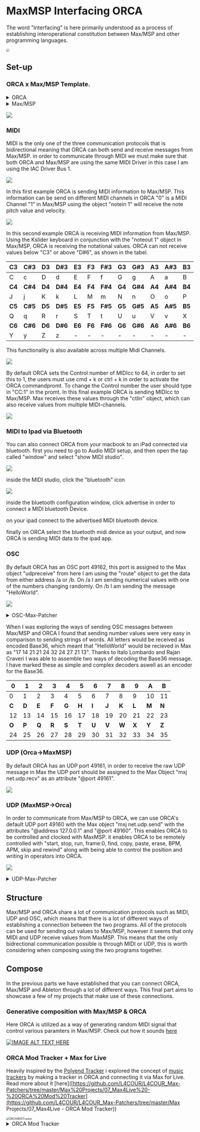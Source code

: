 # MaxMSP Interfacing ORCA
The word "Interfacing" is here primarily understood as a process of establishing interoperational constitution between Max/MSP and other programming languages.

<img src="./media/Logo_ORCAAufbauMaxMSP.png" style="zoom:50%;" />

## Set-up

### ORCA x Max/MSP Template.
<details>
  <summary>ORCA</summary>
.........
.........
..D2.....
..*......
..:04C...
.........
.........

</details>

<details>
  <summary>Max/MSP</summary>
<pre><code>
----------begin_max5_patcher----------
687.3ocyVssihCCC841uBTeFPMkVJy9qrZDJT7.YTZBJIkEzH1u8M2JWC2Fp
FsOzzFGWe7wwwNeEGkLiuAjI89Uue2KJ5q3nHqHifH+7njZ7lJJVZUKgRVCC
WfIr+lz2s7ZrfgqgqrJYtcA9rOGflzJbEVUsjvVLU.UJG5n2Fl1uGZzHyq27
SJGl16c++vZpILJnrtQlWn1szVByX.sh2vr1J8vOvaTs+QgWpSjZ6Jvgahjr
fgoI8O9KyyGTNVY9fRjZ699dWWnIqBDSAFdF0ZEjeMIdMLeJVoDjYMJ3vWRe
.0GQMwLZCv+nUbq7iMeqK5oyIq0vHJoZqC87.JTqiUl0FTlNLjAnb1hquoch
pDMVDL8R5dFfXaVy3fv4sgKhO.k0FMOQI4RtPExobptKN9vK63t39OXRaEut
FzYG98IErQ4jujMbeNo.jZcvJBmMkRXv9Dpr.oxk2JUdrMIdRoYbTlYLK8ZY
xnfYqocHIWCzPGFGeCFL4HBjM9mh.0fThW.WP.TH2O+Va.E4FetnvNlZ8+r6
UJ4T+GcsxE5JAcH0RCQsQ2fZkn+yXFC9i1oufXywUgZATd2N.YSPG5.7rbKs
6HP01JJDhBE2kBtyM4i5zcGeyotbOpVo6.cIAyuKAcoe9JaYOWggelzOFWA5
NfANbc+DPKsPSJ9Nraz0XGgYuKwQuNgtVLRLccN6xXV2zH+zXfj2HpZsc6cq
5g16pyAohvr8xNRoRmNACyOEPoO.PouHPEO.NmwZtXNHtdcfNG4zKQF8ZAWs
QytGx4cwt3CjsX5C8x.k+.wxhNHaA8.3jeANtic3UqVCBoWYKD5hLexsanS5
amRXto1i8IBXMoUeac7DrPWMQoKkzHb2ecyXWczjZtN0f0P7YGZxogzV.ybW
W4JriG15bw6h+GvfS6Ru
-----------end_max5_patcher-----------
</code></pre>
</details>

![](./media/Max:MSP-ORCA-Template.png)

### MIDI

MIDI is the only one of the three communication protocols that is bidirectional meaning that ORCA can both send and receive messages from Max/MSP. in order to communicate through MIDI we must make sure that both ORCA and Max/MSP are using the same MIDI Driver in this case I am using the IAC Driver Bus 1.

![](./media/MaxMSP-Aufbau-ORCA-MIDI-Driver-Select.gif)

In this first example ORCA is sending MIDI information to Max/MSP. This information can be send on different MIDI channels in ORCA "0" is a MIDI Channel "1" in Max/MSP using the object "notein 1" will receive the note pitch value and velocity.

![](./media/MaxMSP-Aufbau-ORCA-Midiin.gif)

In this second example ORCA is receiving MIDI information from Max/MSP. Using the Kslider keyboard in conjunction with the "noteout 1" object in Max/MSP, ORCA is receiving the notational values. ORCA can not receive values below "C3" or above "D#6", as shown in the tabel.

| C3     | C#3     | D3     | D#3     | E3     | F3     | F#3     | G3     | G#3     | A3     | A#3     | B3     |
| ------ | ------- | :----- | ------- | ------ | ------ | ------- | ------ | ------- | ------ | ------- | ------ |
| C      | c       | D      | d       | E      | F      | f       | G      | g       | A      | a       | B      |
| **C4** | **C#4** | **D4** | **D#4** | **E4** | **F4** | **F#4** | **G4** | **G#4** | **A4** | **A#4** | **B4** |
| J      | j       | K      | k       | L      | M      | m       | N      | n       | O      | o       | P      |
| **C5** | **C#5** | **D5** | **D#5** | **E5** | **F5** | **F#5** | **G5** | **G#5** | **A5** | **A#5** | **B5** |
| Q      | q       | R      | r       | S      | T      | t       | U      | u       | V      | v       | X      |
| **C6** | **C#6** | **D6** | **D#6** | **E6** | **F6** | **F#6** | **G6** | **G#6** | **A6** | **A#6** | **B6** |
| Y      | y       | Z      | z       | -      | -      | -       | -      | -       | -      | -       | -      |

This functionality is also available across multiple Midi Channels.

![](./media/MaxMSP-Aufbau-ORCA-MidiOut.gif)

By default ORCA sets the Control number of MIDIcc to 64, in order to set this to 1, the users must use cmd + k or ctrl + k in order to activate the ORCA commandpromt. To change the Control number the user should type in "CC:1" in the promt. In this final example ORCA is sending MIDIcc to Max/MSP. Max receives these values through the "ctlin" object, which can also receive values from multiple MIDI-channels.

![](./media/MaxMSP-Aufbau-ORCA-MIDIcc.gif)

### MIDI to Ipad via Bluetooth

You can also connect ORCA from your macbook to an iPad connected via bluetooth. first you need to go to Audio MIDI setup, and then open the tap called "window" and select "show MIDI studio". 

![](./media/show-midi-studio.png)

inside the MIDI studio, click the "bluetooth" icon

![](./media/click-bluetooth-icon.png)

inside the bluetooth configuration window, click advertise in order to connect a MIDI bluetooth Device.

on your ipad connect to the advertised MIDI bluetooth device.

finally on ORCA select the bluetooth midi device as your output, and now ORCA is sending MIDI data to the ipad app.

### OSC

By default ORCA has an OSC port 49162, this port is assigned to the Max object "udpreceive" from here I am using the "route" object to get the data from either address /a or /b. On /a I am sending numerical values with one of the numbers changing randomly. On /b I am sending the message "HelloWorld".

![](./media/MaxMSP-Aufbau-ORCA-OSC-and-Base36-encoding-and-decoding.gif)
<details>
  <summary>OSC-Max-Patcher</summary>
  <pre><code>
----------begin_max5_patcher----------
1202.3oc0ZsraaiCEcs8WgfPW5wPjTublMMKmUy1NnMHf1hNUoRTBjTNISQ+
2G9PxOlRaKYKqnfBnFSQqCO2yk2GT9mSm3tr3UB204Nmu5LYxOmNYhdH0.Sp
+7D2b7qqxvb8zbyIbN9Ih6Ly8DjWE5wAgMCklnGnX4y+AxuYPZUdJMiHzODX
8fkXwpumRe5QFYkvrHBCCmGLyA34M2alCbg5CP3bOmG18fJpDMOIP8nlgDuU
RLOFWWmGT24WSmptL6ZIWfMxg5L4fAuijaUQdNgJ9Mx8WTNgIb96RBCKJX1X
JvJSAmho.EEChUWWfzz06nD06BXSV5Fx7jTbVyRaClQw4jCu4WgOXgOfs7oD
yjeGAg8HghWlQ1mVskqA.M+hBTW8071O9nbEdTQcli65rBr7o17M43MjjGwB
AKcYkfr6u30FlZKih7YUjh0MC2L99Dj+8BlXqE5e3jFK2AypYA4Y4dUzTAW7
V1QmPVA8I6ZfYtZIt4+tM5MxpdC6S8123U+wRu+x.p2nATuA1z6nav1af2Gp
s2kE7gRtACmbaK2zMXq8GKs9KCmV2CBMk7hT19shPJw+vwy7ul6stftij2yr
K+.n8ZS7OtHijanUUg4Go05PS0ImuLL05gm9uFGK4zGlROkwskqboH8su8ml
Kf.80s7NKkRVUTQE66S1RiWmqOu13AA9lMJ5jfnfQtw6S.kI6SP8Uj9peGcy
BtPKEHxDRA4Mpcyt2ZYxK5JoCh8UjNH58nAmSDZg28.K.6JN5rjuIvhGXTq3
uvREj6bteuPJgcxB4egNGaic7gv9bXniNYffWnApIjwH2.QXXNwBsi6dnRTj
4bQzISVzRVeioWIlKrRuNerOv338nW73fdqJJeyF6.clc996pYF4ONX25TZh
sFC67VRn2dravSnUkujX6.47CNUWOdcrqGjGTmz1bjcmqNkS10yRL8o9M4Mi
TRnINLxKRI8Na1Bj6kw2XcsqKBFVO1iqov9TSUIYG6ZJ+GokVUTO2KisFEMF
LRTTzh9TQAPznWQwk41DTTj6kQ1ZAEMNRpvpn1pxyqq4TVrXW4.ik2v0ZkC5
cd1ZDpy06.LmbV8onMRJmiKJJswtNqdA6WtCXjTqZF1Zwbcka6Wm5PGE8zQV
VZOxRXmy8Cd+hqbzDE8a0bfQaZh7We1gRDyqRJmyUp5mwIILoOsLdezb4ZcN
v4ykELgLpAHzZvntp2ZOZn4c0Ai6otSzea84t9+9oSnW.pwOz1vKpXqZdTM+
tHb1sHRHbQJEKRKn6MI8IP4.Oh.zZnPsFJvUBk5HoOOTpCr2AcsPAaMTWqAL
p0Hcs1OTqQx6JQRcDMmGp9.HzPADXn.ZfvIBNP.ENP3zFWtvd.G+1.jOpOPZ
nbt8aiufpq4qGIuAhRpdiOKPnn9.onAhRvgx10JuAS9nl5YXIxBOO5uzt9D3
CiCuEXv0kten1ooeOusHI7Mw71RvuIFXX6pcKnOrwfEstjzqGq1XRg8ARW1t
eSqD3xxMDFudxZLjMT8bgVYimo+XJ07QcOJtLxlzl4aFAyj89HjM9TwLuVxW
CMugV27BoOBsJs1MQxNIj5l0TuBSdI1PDcOcS+0z+CjDmqJI
-----------end_max5_patcher-----------
</code></pre>
</details>

When I was exploring the ways of sending OSC messages between Max/MSP and ORCA I found that sending number values were very easy in comparison to sending strings of words. All letters would be received as encoded Base36, which meant that "HelloWorld" would be recieved in Max as "17 14 21 21 24 32 24 27 21 13". Thanks to Italo Lombardo and Rajan Craveri I was able to assemble two ways of decoding the Base36 message. I have marked these as simple and complex decoders aswell as an encoder for the Base36.

| **0** | **1** | **2** | **3** | **4** | **5** | **6** | **7** | **8** | **9** | **A** | **B** |
| ----- | ----- | ----- | ----- | ----- | ----- | ----- | ----- | ----- | ----- | ----- | ----- |
| 0     | 1     | 2     | 3     | 4     | 5     | 6     | 7     | 8     | 9     | 10    | 11    |
| **C** | **D** | **E** | **F** | **G** | **H** | **I** | **J** | **K** | **L** | **M** | **N** |
| 12    | 13    | 14    | 15    | 16    | 17    | 18    | 19    | 20    | 21    | 22    | 23    |
| **O** | **P** | **Q** | **R** | **S** | **T** | **U** | **V** | **W** | **X** | **Y** | **Z** |
| 24    | 25    | 26    | 27    | 28    | 29    | 30    | 31    | 32    | 33    | 34    | 35    |



### UDP (Orca->MaxMSP)

By default ORCA has an UDP port 49161, in order to receive the raw UDP message in Max the UDP port should be assigned to the Max Object "mxj net.udp.recv" as an attribute "@port 49161".

![](./media/MaxMSP-Aufbau-ORCA-RawUDP.gif)

### UDP (MaxMSP->Orca)

In order to communicate from Max/MSP to ORCA, we can use ORCA's default UDP port 49160 with the Max object "mxj net.udp.send" with the attributes "@address 127.0.0.1" and "@port 49160". This enables ORCA to be controlled and clocked with MaxMSP. it enables ORCA to be remotely controlled with "start, stop, run, frame:0, find, copy, paste, erase, BPM, APM, skip and rewind" along with being able to control the position and writing in operators into ORCA.

![](./media/ORCA_MaxBPMAPM.gif)

<details>
  <summary>UDP-Max-Patcher</summary>
<pre><code>
----------begin_max5_patcher----------
7386.3oc6cs2biibb+u28SAJV1UkTYix79wE6prcrykG1NNN4hsyYWpfHgzh
6nHY.A0tqc4u6AXF.H.IPfFRX.FQx8pSRDO3z8uo6d5tmdl4u792s3lseNZ+
hfuJ3aCd269Ku+cuybo7K7thO+tE2G94kqC2adrEK2d+8QaRW7A68Ri9bp45
+nkkWZyg62dHccTp4EPEWcWX5xOFu4tqShVlZaPNRbE5CALAK+WXNJ+WjreF
7mJdo3Ulu6s27c+8ZQsu+3Mke837q8We+6y+wG.xB2s+SwYDCocBlTbU6kR+
xtHK0tXwGx9+JRqE9gwvWwy3GpJmQnZyOIGgcXKp9hRBuOJMJ45nMg2rNpNn
0fUIu.V8lCooa2zNihOFidS3l65jQkHUNiR0r7eQLce4+rMFUnGLi9R5Sy9B
tIJo6dza2tIcSFIXdgeZRb35Ec0W2OLPL7OSYDbobiTrtFLbycK2tdah8oQW
oD0+m7C.uDt12XZR79kgEX2U5ZJgMZIzGp8Cb6cLRzv6XpAj6i+ylGLieeIc
WQeJiFdlQjzfaBhGsNQSGXVGYbl4pN6GkZS+H1n2RjOqerNpgW3VjwMZrBIM
mE4XRot5w0XkzoQiscQf8QqCHitH.DvoTOlzY+Oq09ehq0L965VhX.PReZCk
nAGavAJsS3f6X3Hc6c2kI3ML0AfJ7Tsx53Q4OakCESh1vwbq5gt8p5386sw1
BhksMtcUXs6HtaIkfsykaS4Evw2Gsee3cQOiiQiljNHY.qsPrnSobkikxmar
fygiE54w.X93BBT.FqZGSnu7AG.MHQAFQzlgGX5tvHEpULh5ZL56i9xgcsCO
rW1.EenseAAlDFipLTmvDoUXB4b0J7znVIzRvpUJ1LYhYpvBqWEvvBwaQmJJ
4PstemJTx41E64zTZARAyTpZ1LkNuFRKAIqgTaJkNJHocrgzilzuQz6TQgSH
ZY+dmpQt16T2DFNmyfm3L9Iahy3Rza3DmwXWRbVgJKgCNwYLwaxDmwwZvINi
IOyRbVA3.JwYL0odhyJQCPINioeS5iKgCNwYbzrl3rkioqIky2EfDmwwm3IN
qTF.RjbbxochyDHLbrfNqINSqmof8rPTYvd7NgH1YadyJgIH4MiyOsyaFmAO
WQbwocdyJbp.FVndK5SQIGBIuYbsGj2r4xRZAPAxRp.cll1rRPBRZyD3Sfzl
wKbAARZyDDW6a5wzb1kj0wcav9ujyuAeJ4q9g6+i+w+wAZIomAML9nqsQcQM
wfQNRw2wkKbsohlL79nu5GFmwv0+wXx7Dp7JpLi8wRoMUL3qzYW.U9Ot73nA
oczfMdnwtfeYFuDkr+5esIai6GXkWVn62exZrx.D6nj3NkAXHYmZ+lu9njBl
sfayzQhWG8PFGDucSstq2sHb2tZW9c0dkbH56rYXT8gpKEuwdIb0kRhdHt78
oUWMLIiISy3vCIV6AeVT5jb9Wy1UQIaNDWI8Z5rJHIS2Rtcj86BWZe47duxa
WS5QaMVVLBL1VOtLUszbkmR10aW98QqpgQY8T6h1DuYWRz9LybgoETe0sWEc
a3g0oW+TCKsc+aKnwVuYqVCe2h6RhWscSNQznuH+xkM221hGEEOwlvcs7xYx
FY.yQt49Ll7v9aBSx6pJ75fTdyzsaW27VUu25naSKt8t3MadBJltc2wuYR7c
eri28lsY279t9tM2Y+0G1Xu60YREoWuO7glncZ350EZuM+5+b3l36CSiRisc
ADT0Msdd8w8KS1tdcC90dmGZ4NqxjxWF8o3UoezlJ9Z82YOd7tRgnEU8xqhu
KZeZyqkFd29lWYe5WrfdsKc3lBs3qSite25Ltn4Czn32qqxV2NWiq2YvAMM5
8M0uZqF46wP+wrxQUFCaRibcQQyWyH2yLuieBg7jJJ+ckl4Krd7VBJH1jrxo
OBETQGPwjfDMFDrIPbax16ybI3lsqcEhfo1.Esq9.ItOoCZsgSZ0eH2CJ0y9
xwib3EFivQwID8JiCSHTgrCuGfpJqKs3yvHBTMlFqgJdzvCodDQHRZ6So0y3
7potquHumMQn7HywAj.Z.KfGHBjAp.c.J3mFDF7yBtI3eJXYvOOXUvuHHJ3e
N31fuN3tf+kfOF7uFDG7uE7cA+6AeevuLXcvuJ39fecvlf+ifsA+lfcA+mA+
eA+1fjf+qf8A+2AoAeSvgf+mfGB9cAeJ32G74f+PvWB9eC9yAYNzmQF+3i2q
ID81s8gK+9b+28q5ZqQFrz7KYQNi6xpE63l2EhoQ4LNca3KzdFDK41g8wrZI
NuSDAKOJhPmrA7l5g6J.IvC1gESxfcVF73fABBWQ4lbdPQk+7XbECc7gvqKF
Vl1t5wJX9p1rJ5yi8nZuRHnXv7AfAhwACZyi4GCvdc7liEYkgIxue6fy9sGR
VVJuW4gZPSFJKVwz3MUIb3aqYr6IO41jU1j3.qOycDWdXXY9nzJsgbCsk6wJ
LfK2lX9S5F5H2+QPzgQ3zgzAbAI2SGXOgNHdBcP8D5f4IzA2SnCgmPGROgNT
dBcn8E6XdiAUewhJ1WLoh8EapXewnJ1Wrph8EypXewtJ1WLrh8EKqDewxJwa
7U0WrrR7EKqDewxJwWrrR7EKqDewxJwWrrR7EKqTewxJ0WrrR8lz.3KVVo9h
kUpuXYk5KVVo9hkUpuXYk5KVVY9hkUluXYk4KVVYdSFV8EKqLewxJyWrrx7E
KqLewxJyWrrx8EKqbewxJ2Wrrx8EKqbuYxq7EKqbewxJ2Wrrx8EKqbewxpvW
rrJ7EKqBewxpvWrrJ7.KqkEoCfxnge75fhLyDWaULkqKRKvDGYxqQKrXDpQq
hKVtz+Vju5tVcsckrccXZZR7MGRs0iW80x3fVwU2sd6MgqKVOUUqGuVVPVu+
Qhafqdz0wODc0pZK24GBerkpt42x+SufCtiaWuMr6UNtxtHhD1UWO1tDHO1Z
Gsys.NbWKxZaeSUmRGcOODt9Pz1ae95I8w1rjIqJRzZ26vl3zpEEWaOv8YTm
oNvebQ3U+1q2t4ttP+m7cEZ5Yon1+x1+wsI0VEm+le0h2WWH1khKL2HtfkhA
HuPOakWXif7xOaTjWN5hSeUTFnGM16bfXp3wEiNum0hN4xZQ+oaAmB6Z4vr4
BdYYneYYneYYnOiqYzh0OD3kLJl8lXIiRjGGzHPVwlPAN6diJS1+pSa1Wi5u
AVcZH8amUmFA9JyB6tUmlaVYVXF3LRfcZlQHfChl4R5HWtDHcPN0Cl+ndam4
7RR5+v9LuMFXbYMVszc54scu5133sP0ki2Ts9hi2Wb79hi2Wb71qc7lX2HKA
33MR5ENd6dfQaOmwfCLuI1DaPA3iCZzgrGx.0o6h8MTb+abFH1jrwYzXSF1g
aXHBLTIGruK43+grQTSSHa8ndQIST79D8iyJP23hZRh2eb1nUHDXgxR0xStM
ZEcwodAXHP8VaeVAAdJ70Nc6BAAdJwywXGRGf2tPPRmSGfJMH2t8oTlCG.zg
KyxhYnDXUygR4T5PAFOvmsY6ILIY6mtNyAk8cet.7rQbsy.+GN9e.Z+P2lDn
AscnS0rK4DpXmF1BeR6on.xdLuIzpK4E5RdgtjWnN70r4A+wKvearcq3u3H0
rHIPc3tIQrvGlOUWGcU945AgmWx1DyoxYuymJSN6a94waVlDkKMD7CvtaW+t
.WDlC.CopWbQM63B9JlyfCg1BGzhCZ79ROASO6vgx4xFPAipCty4rDDlgcD9
L2axcYzlQ49SoECOIYzx4oCESrGYR1gb5OenLhejNz5ma4Cc.mmMMx8.NBfm
0FL5agIYP37rfV.aZLrrf1wlT9oaQOgyPjAYugO2YPeVLKKFFJQU9v7L3bGg
IBlAVXHa4k2egExmDUL2O4cCZrJheLa3yc3AURKRxi4yoyokhN+gG3riOKj0
hBiZUZ50eXL6zM3fJICvfwzTextu9QHbqwCfUA.FcF40KeH97pdS3xKx4S7+
iN7BHNgyP+cYCxON7IxgslBa4atxtZ.62kEk7sfBk6W4LUHG2jSSH0RC+LTs
pBlHJnkhEYRzs5xeFjq7mQojW8nLS+tyPjpSD+YvHlnXtQP.szH09tkl3aC9
a9Aw3fezON.82Fj9wnMAV6GtQ5QiME4UABhKJdfN0kPSx7tkEj3pnkuP1tY4
RzilSozCpcomxfUMM5UrigJXuOramYARnJLGSfEPEQxNUhnhXs8JXPSNC+h8
ml1eDVYGKBBw9iTbpX+oTuoP54UY+QJOes+noDia.LJTCPBzoax9TJbQ9s.i
F3SiDkWw4Rn4JWPdKD3IG67YurTEhpAtqMPDSS9xGR1+Nd4Q95xMXE3HrK8G
6NBBsKv4UrWf7DFppXQyZuSJQtRs0AHxwOaD4TRtEbfKxI7cQtY02.BkCczP
4ouuAC.MTmV9FPTBn9Fnu3aPCUHrlCzPsDc14a.VPAZnVhu3a.Ts0AHxQN67
MX.hbzK9Fz57GHrSyFE3fg7S3ZDhKrEtJXrfcZ3XPoP.z8FCBmewuf5HG0tC
YBvFMWb1XitDarSgO.Szb4EuBfYhZ.xapyF4shcqD3ha5KdDbb01xRjr+QAY
xScOBF.VLMpa2s+SwYzJ4UTQn8x5RTwzRhM9CP018Bntpd7WtB0aMvgi4CDb
XnyFvgxkCUxQc1.NXQgZkcI7.AbjdA3LUQgPzPyNI9xLW1D4PXfdEhQmaQgj
u2..ysPj5RTH.cKBr7FhelEEx.D2PWhBos5BCiqWe6.VgZ5SkknlThr6xMHf
qQMM8RAU1T3IyqJ4iPHfJpDqYKNYqMPhlOrhSFqwmH5RLKyBt3jwpKKNhiH7
.t5jwJwrqKgIbmU+HEq7JBzZKES7fJs0c3gTHGJd3eyS8K2euR1mhTvVDvXB
8L4rZPRK1kAH.OsFvDwYBzjuapNPnw6Weva2D08.QDvGjEPgOp1pzw6Woa92
4Ccl+cRJttIHHVf0mtSYSkrAXzfN667gYpxIayF6.ME1bnby.01JmpafAeVt
kPJ4lsYVLkCbSqfR7hcert7wabx6WIxX2Rv6OweXJ8LbuYnTQa.BPryDAnJn
AtDzzj53V15tqvle91OsI3mlehF7h2Yuq3a6ImDlyKWt8GmwOoihVvnCLpQp
7TNJZdwh.e.3g5DJJ5R1GdTzT8YRnhbAcfgJxPmKPCQNTnAeIJ5mAevihlQN
cihlKPCLtQ1o7RgfHGJZvNKhhtBX.GEMieVFEMWgGVTzLgeDDjv4UOSAx.NF
nIpBq8riZ1BEsAH.oNWDfJgF3RP5YOJ5uY2qLF5JtFdLzbzobLzL4PigFgOk
iglQFZLznSoYhtj8gGCM5bYlno5gFCM5bYlnKWrFC.ZTWhg9YvG7XnQ5S2Xn
o5gFCM9DdWHrR1.NZfOKhgtBX.GC8Dc9i3awPyvCLFZL0OBAh55PfJQFvQ.g
OGO7MJUzFf.j3LQ.pBZfKAIm8Xn+kQ2l9JihthugGEMVcJGEc4ACF7nFOomH
ZBmOL3PeJECcI2OfXnkmIAJRJN3RGPfh7yDnAqDCEZXWhg9Yv2.hgFc5FCMA
qGVTiZ9oaHzUhFfAC5YQDzU3BzHn0ryx.nILzfBfV6Ig+vb9IIcAv.M5Gk5b
7rZWMvvm0xyDwmR6OfkezpYO34ea7ce70F8bEeCN5YI6T4nZp7PitmypoZG2
sBu+7XBLlMzsKFvS6l8rYu3rHniMJlNViQj4eefIS7advwpPuJvQQu3H0mww
YSdrpTpgJO10RH8LVdrZgcCVdDM233TbJ+UtaNUrmFg5+3v1KF5vxtu7U8kM
iYBM9JEQJnBs8eJRdDsF4iN7bfp6n50pciRedxeuEMN0DWE8YOCQJ8g3ECI3
wARHdjPBh+5fDx3.IT+ART1BjVnQuLDgNNHBqEDopQWrNdSzdK89TPxvR42u
cnZ+1CIKKMfVFbTPS9YUz9z3Mgowa2T+Ao1GDTW0fohrfWCvPnBkqoBB.pvr
yI5NxP.DLTJWSEv.CmRFbnxmLWRELfTA1sRFTu.LHfAC4ydx6iWsaa7lz8kC
JysmOfLqeY0+niHeEXKd7do9hIoUSrYmSaI97O1301lrJJA9X+tiiHP4HrcW
ctr6H+isyQn4kir5aXHrjMcgTbQg527iTUw1kawQMq5ogMUwvX2vv.4WWpWy
QPIBWZvOe4B4ATAzNDhB+rmzwJGvoMo73zlajiYRfzF2kiSxf5NYovlanBAP
rvDZ4D2OAk1L6npSr7MTW9XtLjDFTW9XDWREP83i4xQFXP83qT82MTA1KjK.
a70gDAE5P.tbLx7sGKPVYwLWSEfrj4R8TJT8TyQpSNp4Fxf.lLTtjLPfICsC
ICBTWIMmPVtiLTRv1LTS8fsCg3XSsWJDEGra3tzbKQAVupjhcDcfA6RIc56r
vfAIzzKlC1jjT6zdPvcfjouCD5HoZ1j2+I0C0FpinC0XnAhlYhqyrV3HoKoD
Lxg7WhiHESe2p.Lw4zQej7g5pfinC1XHIglYhaFxNGQBNLEIwo8ff8mR3Vq4
fcYQhbJc.16DgS8yErIZmZmQLr31bGc.d3TgS8YTH8D5.73PB2Je.dbHA1oz
AXS8BpSoCvV0EtUegLnz93N5.rUcgSGkSf7C5fC1dJ2oi1xAaOk6T+G4fsmx
ENkN.aOk6T6Gb9fxZr6nCv1S4Nc7EN0OnC3SzuSmaCB3I020zAB3DNUkdCGR
GvRyhKIix4NYtgCp1OfCv0Pkv4jAdHw+6H5P5GvgzSfiAhFSXRYnCT8YBSlE
lLno01Y8dXvVbcZEnTUp6.FIzoQZg.6wFa5EZ.Sb3oOO+HvBRHW5ZGF9BJvo
q6FL3UT.VSbJcPFi4EEMyDWWVnwNh1vd6.avosNK.VG0opzfk7co2ysUesGq
RbcYRyvxwaQ8Pw1UQAQzbQ8Hb2h5ACdYCfcZkxZNHXfsr4jTmSGvJNSmJVAN
2A3VJ04mHWw03ZK2p7Ez+rrbqFBOQ5a0IUxS1kijnXqY4IerX0Iwkz4Y0IM.
NtknvOBGaWhYBjXdVhYly7KfZpNc..l.rlpzozAePR0tiN.6ZLyotnCdoW3Z
5.7xskgcNc.SNE4T5.7r641A1PCjLlRy0Hvlq60YtxAcXBy9xjPY2NcdxGy2
4XMCXQKrlquZZcmG7TG4Tutn5AYy.6L5.bo71BE+DAfpQnsKQ+FezYzubDo+
RYRQS52kQi.eQIQcpsRJCpONBgyoCPic3zJKCCdYZgI8JWIEjZQiHY3YJZjA
vSp9hFojmrgenHp5QiT9whnQjL1LEMx.3XBzdQazHRoblhFwrx8foo5z7WPA
6kG0sijhGjTs6nC3tR4TuuAuVFcMc.1yBmt.nayV1wnCmNxF7Rl1oCzSDCjL
lPy0foMLA0q45hAcJB+PwI0iFo7iEQinHrYJZDvyouUa0YwAP.m6.RuYesZr
Qab.M9nynez3Q+URChlzuKiCf3EQkBetcvNcrCL3Ltx0NmN.M1A1oigANoEX
buFFYj5yMBCMWyMBbdBo6KZjRdp3fdP0XtQJ+XQzHLzbM2HCfiIP6EsQivny
0bijeVtBTS0sZHTvZpNMpHLYPR0tiN.GUjSqDaL35wywzABbTQNcSpsMaYGi
NbZzHfqOQpa6VjCYep0Yd+hDCDMlvQM.SaXDt2QMPMlhFNtwTzT9whfhXp4Z
JZ.WWnT5z2c.Ng88ukFWrGxV.+zr3ijO+iE8FUkJ0z2avFXugiHC5fFIwc1J
fOBeuQZV42lMR4FezYzOdDoeUiYLqh9cYjxHD3QPc5LDAt.wqTfbCc7p2eGK
tXFw7daSD9PzpqydmnkoWGlllDeygT6oHQMhIuYVlDuqrYpNcJVrJ9tLJn40
ta81aBWa3snjpixnpamFdm8L4Xw6ej3L+zBQl1r1w5gkF55jV5wSYouo7Jsd
fA0womTqm.ULkoVzHseva23D9.qq0xO4jDbf71c6+TbFsTdHpXOWHejGZ8vS
r8CX7N4NQw4so0ZD0NtyQYuxSz2tN4id8r953GhtZ0iG4UKdH7QAnpa9sj+z
hgCFMOWnZCQXZzUBRUONCacLpcHAi6BQvsgH3F5bUJacn18P35CQausx5Pos
gZsYIWVc.1T6dG1DmtO8KqO5Crd6l65Bea7v6+31jGOYx9C6iVaUfKMu7hTj
A1iScSONgJuhZNpij.5wImt83T.83+9IsGG6Hcbj47uChFt7zs6FCQAe218S
V2sS5qojrPb0XQ0+TBXZ5zS1dd.Z4iS2diCD5G8OaW32m4Xp4+51SsidJXNP
e3prviY1CPTYQj0jiYjG2pibrZzU0odIwdpWNR9tFkDtOZL8eESEO5+p0Aui
w1J9n495wXucg6SGU1SHolE7C2nKSUcxeTmyeK2t6KiZzGXsg8XLaBh5j8vN
m8tMdypQU3TaOnxsGGs5q5PmTRFMtK6K3lnjWvnMlyg9NGrQX3GtR0ezhrgG
MEdDsAmDsKZypfjnOk0m9UiYmZAHHHFSNZdmfP6pjXupWkHM5cv5UI9Pu59u
Od2n1mV.AE8oJbmP.ZwDwlg6teT4Ra4BTxjzNy0ibzXxiYrM4vlQ0VKh7ni.
caqkfb+HI4JGeEZ768rikv5zQGr6cDXe51ciIyYYnBu35T8C69NucqCGUubv
DnLmZ7bBnaSK2LxlVvRAXaKBWa+79O+cAahRu5vpcWsOma+IgqVkj0Ym0SjE
Yb1+gC9I6xBHLSrCKFUkTRQAZY0OUc5PKtWbv7VMOxqsvxSmSkBvomCu2iMc
NONQJOC+g1PM2RQ.bnM+xaIEjVRLVsDtuVhMFsjD.OU+.N3k2RBHnmbLZI9T
I5AQFu44HwSpv.21zM2R2eR4b7xaZ5TAuDHRLnwnkvSEKgfHwnGqVpOSHxQw
r3DgcR8TY.QpFfd8qqkfXTTNJnGDihMOFUFKCFvZZjKLSJAYglNF3KDqhpQo
kHSkBGdp7MPhgXrp1l2vKukffcD7HzRBHnmXLF8R.YPEtZrZo95m3iggQwDI
iygLnh1IlEA0zLsKLKxgL.GeLbCgCQgyT+SuZENNDYllmhMiVWIjll6jQ33P
FbkOFgJxgLVJmNVsTulYHiQKQmLEAx.DQdcsDjgCXigQZFHKXJWnwAqoYtPi
iAw3IaLhCgAw3oZLFFjIFvXQu9VBCokdsiGvfXYjMF1qXSUFQXPLhvFCiHLD
rAtcRFlFRiiGc0ajDfDp0kkWOJCYLU5nXKAAQHcTFU.AJuciC9MQJdTMnjOM
ZsTeheXznzTM1n5NVX2iVK0qN0n0R8Gg+n0Tz9ZpQQ7SNUx4XHx47QQl.ygF
58q0S.J3j97ZYJxT0QQlJKe3ox2lpNfNaIhbTZJvBDjWaSgA2TzWaS8xDIry
ze3tcODkru3gMswh6C+tsFGpTev7w3M1OZpOgEIQODW97TyUBSV9w3znkoGR
rEV9my20DMu51LWy1bHtv0Pyxibgo95eR0ETUS5eGorHExXjaCOrNsI2mWwE
K2tdax0waxI7Bf.cEiRzBbFSdkByoBU9eokBlL6Z3ZUCwM2Yd8xWiR3Lc9yR
Ybj17VTo8Z0eqpls78TBhjwMMmDwUJ6eoXzmzbUchMdas.k8rl2I+qwP1XtP
InFxtFwda750UuZ8E5PY4gr3tjvUwQaRqVHnlGGWwfEXP1ekSclFk0fFKdCR
4aPzHrVXdiLDAwr+E1ftO+0F7aEt4NaoaRj4UtRwU2krMu7XJjqxdUciEIwG
JzHRxXzp0mQwZecw8YRIwkA.TWCpRp562uNNSR72kKl1kzUMNxTzTM9Qo1yq
jVrUPzOa8gntkzCWtLqAZJrhy6LyQVQlDJh7LY7Qj.+5jnnMClBQ4jDml+Oi
LsHWOYTINSMI+0aWuZvzVNPgLRnbMAyM3HttD5vIPqMTS0gkSg62EZsLaJhr
2+We++O.xx9BJ
-----------end_max5_patcher-----------
</code></pre>

</details>

## Structure

Max/MSP and ORCA share a lot of communication protocols such as MIDI, UDP and OSC, which means that there is a lot of different ways of establishing a connection between the two programs. All of the protocols can be used for sending out values to Max/MSP, however it seems that only MIDI and UDP receive values from MaxMSP. This means that the only bidrectional communication possible is through MIDI or UDP, this is worth considering when composing using the two programs together.

## Compose
In the previous parts we have established that you can connect ORCA, Max/MSP and Ableton through a lot of different ways. This final part aims to showcase a few of my projects that make use of these connections.

### Generative composition with Max/MSP & ORCA

Here ORCA is utilized as a way of generating random MIDI signal that control various paramters in Max/MSP. Check out how it sounds [here](https://vimeo.com/396270237)

[![IMAGE ALT TEXT HERE](https://i.vimeocdn.com/video/862947495.jpg)](https://player.vimeo.com/video/396270237)

### ORCA Mod Tracker + Max for Live

Heavily inspired by the [Polyend Tracker](https://polyend.com/tracker/) i explored the concept of [music trackers](https://en.wikipedia.org/wiki/Music_tracker) by making a tracker in ORCA and connecting it via Max for Live. Read more about it [here]([https://github.com/L4COUR/L4COUR_Max-Patchers/tree/master/Max%20Projects/07_Max4Live%20-%20ORCA%20Mod%20Tracker](https://github.com/L4COUR/L4COUR_Max-Patchers/tree/master/Max Projects/07_Max4Live - ORCA Mod Tracker))

<img src="./media/ORCAMODTracker.png" alt="ORCAMODTracker" style="zoom:50%;" />

<details>
  <summary>ORCA Mod Tracker</summary>
..........................................................................................
.#TONE##..CH01.........#......................#TONE##..CH01.........#.....................
H..0A5Q..........H09Oo.......................H..0A5Q..........H09Oo.......................
*:01C............*=a1........................*:...............*=bc........................
...#EFFECTS#....................................#EFFECTS#.................................
..H573QH673Q...................................H573QH673Q.................................
..*!...*!......................................*!...*!....................................
...1...............112T01.......................................412T01....................
..H843QH943Q........0D1........................H843QH943Q......d10D1......................
..*!...*!04Z.........*.........................*!...*!............*.......................
....................1ig........................................4.1ig......................
....................32hQ00#01C..01Z02A03Z...#....................3dhQ00#.................#
.#DATA#.....01A...03A...01#01C...........04Z#.#DATA#.................01#.................#
........................02#.....01A...03A...#........................02#.................#
........................03#01C..............#........................03#.................#
........................04#01C.....02A......#........................04#.................#
........................05#.................#........................05#.................#
........................06#01C........03A04G#........................06#.................#
........................07#........02G03Z...#........................07#.................#
........................08#01C..01B......04a#........................08#.................#
........................09#.....01Z02Z...04Z#........................09#.................#
........................10#01C...........040#........................10#.................#
........................11#01C..............#........................11#.................#
........................12#01C.....02G03Z...#........................12#.................#
........................13#..............04R#........................13#.................#
........................14#01C..01F02A03A04Z#........................14#.................#
........................15#01C..01F02Z......#........................15#.................#

### Sources

- https://github.com/hundredrabbits/Orca

  
